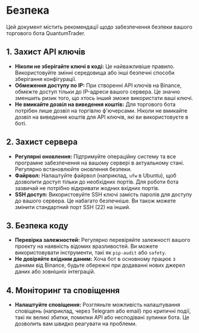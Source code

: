 # Безпека

Цей документ містить рекомендації щодо забезпечення безпеки вашого торгового бота QuantumTrader.

## 1. Захист API ключів

*   **Ніколи не зберігайте ключі в коді:** Це найважливіше правило. Використовуйте змінні середовища або інші безпечні способи зберігання конфігурації.
*   **Обмеження доступу по IP:** При створенні API ключів на Binance, обмежте доступ тільки до IP-адреси вашого сервера. Це значно зменшить ризик того, що хтось інший зможе використати ваші ключі.
*   **Не вмикайте дозвіл на виведення коштів:** Для торгового бота потрібен лише дозвіл на торгівлю ф'ючерсами. Ніколи не вмикайте дозвіл на виведення коштів для API ключів, які ви використовуєте в боті.

## 2. Захист сервера

*   **Регулярні оновлення:** Підтримуйте операційну систему та все програмне забезпечення на вашому сервері в актуальному стані. Регулярно встановлюйте оновлення безпеки.
*   **Файрвол:** Налаштуйте файрвол (наприклад, `ufw` в Ubuntu), щоб дозволити доступ тільки до необхідних портів. Для роботи бота зазвичай не потрібно відкривати жодних вхідних портів.
*   **SSH доступ:** Використовуйте SSH ключі замість паролів для доступу до вашого сервера. Це набагато безпечніше. Ви також можете змінити стандартний порт SSH (22) на інший.

## 3. Безпека коду

*   **Перевірка залежностей:** Регулярно перевіряйте залежності вашого проекту на наявність відомих вразливостей. Ви можете використовувати інструменти, такі як `pip-audit` або `safety`.
*   **Не довіряйте вхідним даним:** Хоча бот в основному працює з даними від Binance, будьте обережні при додаванні нових джерел даних або зовнішніх інтеграцій.

## 4. Моніторинг та сповіщення

*   **Налаштуйте сповіщення:** Розгляньте можливість налаштування сповіщень (наприклад, через Telegram або email) про критичні події, такі як великі збитки, помилки API або несподівані зупинки бота. Це дозволить вам швидко реагувати на проблеми.
